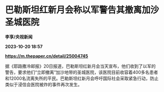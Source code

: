 # 巴勒斯坦红新月会称以军警告其撤离加沙圣城医院
**李享/央视新闻**

**2023-10-20 18:57**

**https://m.thepaper.cn/detail/25004745**

据《耶路撒冷邮报》20日报道，巴勒斯坦红新月会当天宣布，他们收到了以军的警告，要求他们“立即撤离”加沙地带的圣城医院，该医院目前收容着400多名患者和12000名流离失所的平民。巴勒斯坦红新月会呼吁国际社会采取紧急行动，防止类似于浸信会医院被炸的事件再次发生。